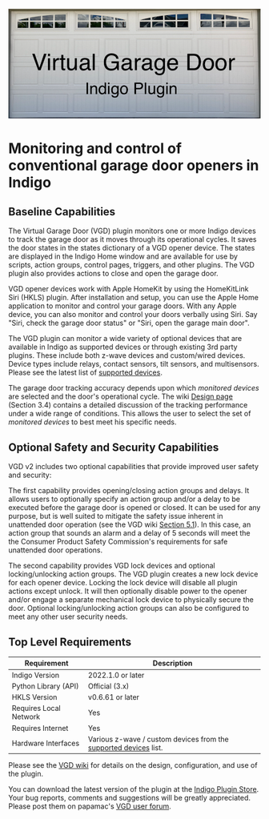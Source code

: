 ![](https://raw.githubusercontent.com/papamac/VirtualGarageDoor/master/files/doubleDoor.png)

# Monitoring and control of conventional garage door openers in Indigo

## Baseline Capabilities

The Virtual Garage Door (VGD) plugin monitors one or more Indigo devices to
track the garage door as it moves through its operational cycles. It saves the
door states in the states dictionary of a VGD opener device. The states are
displayed in the Indigo Home window and are available for use by scripts,
action groups, control pages, triggers, and other plugins. The VGD plugin also
provides actions to close and open the garage door.

VGD opener devices work with Apple HomeKit by using the HomeKitLink Siri (HKLS)
plugin. After installation and setup, you can use the Apple Home application to
monitor and control your garage doors.  With any Apple device, you can also
monitor and control your doors verbally using Siri. Say "Siri, check the garage
door status" or "Siri, open the garage main door".

The VGD plugin can monitor a wide variety of optional devices that are
available in Indigo as supported devices or through existing 3rd party plugins.
These include both z-wave devices and custom/wired devices. Device types
include relays, contact sensors, tilt sensors, and multisensors. Please see the
latest list of
[supported devices](https://github.com/papamac/VirtualGarageDoor/wiki/2.-Supported-Devices).

The garage door tracking accuracy depends upon which _monitored devices_ are
selected and the door's operational cycle. The wiki
[Design page](https://github.com/papamac/VirtualGarageDoor/wiki/3.-Design)
(Section 3.4) contains a detailed discussion of the tracking performance under
a wide range of conditions. This allows the user to select the set of
_monitored devices_ to best meet his specific needs.

## Optional Safety and Security Capabilities

VGD v2 includes two optional capabilities that provide improved user safety and
security:

The first capability provides opening/closing action groups and delays. It
allows users to optionally specify an action group and/or a delay to be
executed before the garage door is opened or closed.  It can be used for any
purpose, but is well suited to mitigate the safety issue inherent in unattended
door operation (see the VGD wiki
[Section 5.1](https://github.com/papamac/VirtualGarageDoor/wiki/5.-User-Notes)).
In this case, an action group that sounds an alarm and a delay of 5 seconds
will meet the the Consumer Product Safety Commission's requirements for safe
unattended door operations.

The second capability provides VGD lock devices and optional locking/unlocking
action groups. The VGD plugin creates a new lock device for each opener device.
Locking the lock device will disable all plugin actions except unlock. It will
then optionally disable power to the opener and/or engage a separate mechanical
lock device to physically secure the door. Optional locking/unlocking action
groups can also be configured to meet any other user security needs.

## Top Level Requirements

| **Requirement**        | **Description**                                                                                                                            |
|------------------------|--------------------------------------------------------------------------------------------------------------------------------------------|
| Indigo Version         | 2022.1.0 or later                                                                                                                          |
| Python Library (API)   | Official (3.x)                                                                                                                             |
| HKLS Version           | v0.6.61 or later                                                                                                                           |
| Requires Local Network | Yes                                                                                                                                        |
| Requires Internet      | Yes                                                                                                                                        |
| Hardware Interfaces    | Various z-wave / custom devices from the [supported devices](https://github.com/papamac/VirtualGarageDoor/wiki/2.-Supported-Devices) list. |

Please see the
[VGD wiki](https://github.com/papamac/VirtualGarageDoor/wiki)
for details on the design, configuration, and use of the plugin.

You can download the latest version of the plugin at the 
[Indigo Plugin Store](https://indigodomo.com/pluginstore/267/).
Your bug reports, comments and suggestions will be greatly appreciated.  Please
post them on papamac's
[VGD user forum](https://forums.indigodomo.com/viewforum.php?f=374).

